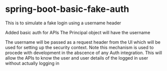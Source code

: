 # spring-boot-basic-fake-auth
This is to simulate a fake login using a username header

Added basic auth for APIs
The Principal object will have the username

The username will be passed as a request header from the UI which will be used for setting up the security context.
Note this mechanism is used to procede with development in the abscence of any Auth integration.
This will allow the APIs to know the user and user details of the logged in user without actually logging in
